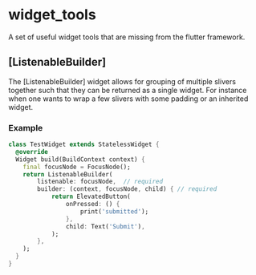 # widget_tools

A set of useful widget tools that are missing from the flutter framework.

## [ListenableBuilder]

The [ListenableBuilder] widget allows for grouping of multiple slivers together such that they can be returned as a single widget.
For instance when one wants to wrap a few slivers with some padding or an inherited widget.


### Example
```dart
class TestWidget extends StatelessWidget {
  @override
  Widget build(BuildContext context) {
    final focusNode = FocusNode();
    return ListenableBuilder(
        listenable: focusNode,  // required
        builder: (context, focusNode, child) { // required
            return ElevatedButton(
                onPressed: () {
                    print('submitted');
                },
                child: Text('Submit'),
            );
        },
    );
  }
}
```
